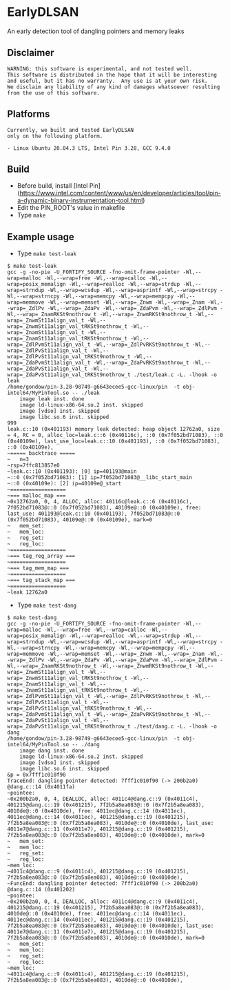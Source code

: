 # EarlyDLSAN
An early detection tool of  dangling pointers and memory leaks

## Disclaimer 

    WARNING: this software is experimental, and not tested well.
    This software is distributed in the hope that it will be interesting
    and useful, but it has no warranty.  Any use is at your own risk.
    We disclaim any liability of any kind of damages whatsoever resulting
    from the use of this software.

## Platforms

    Currently, we built and tested EarlyDLSAN
    only on the following platform.

    - Linux Ubuntu 20.04.3 LTS, Intel Pin 3.28, GCC 9.4.0

## Build 

- Before build, install [Intel Pin] (https://www.intel.com/content/www/us/en/developer/articles/tool/pin-a-dynamic-binary-instrumentation-tool.html)
- Edit the PIN_ROOT's value in makefile
- Type `make`

## Example usage

- Type `make test-leak`

```
$ make test-leak
gcc -g -no-pie -U_FORTIFY_SOURCE -fno-omit-frame-pointer -Wl,--wrap=malloc -Wl,--wrap=free -Wl,--wrap=calloc -Wl,--wrap=posix_memalign -Wl,--wrap=realloc -Wl,--wrap=strdup -Wl,--wrap=strndup -Wl,--wrap=wcsdup -Wl,--wrap=asprintf -Wl,--wrap=strcpy -Wl,--wrap=strncpy -Wl,--wrap=memcpy -Wl,--wrap=mempcpy -Wl,--wrap=memmove -Wl,--wrap=memset -Wl,--wrap=_Znwm -Wl,--wrap=_Znam -Wl,--wrap=_ZdlPv -Wl,--wrap=_ZdaPv -Wl,--wrap=_ZdaPvm -Wl,--wrap=_ZdlPvm -Wl,--wrap=_ZnamRKSt9nothrow_t -Wl,--wrap=_ZnwmRKSt9nothrow_t -Wl,--wrap=_ZnwmSt11align_val_t -Wl,--wrap=_ZnwmSt11align_val_tRKSt9nothrow_t -Wl,--wrap=_ZnamSt11align_val_t -Wl,--wrap=_ZnamSt11align_val_tRKSt9nothrow_t -Wl,--wrap=_ZdlPvmSt11align_val_t -Wl,--wrap=_ZdlPvRKSt9nothrow_t -Wl,--wrap=_ZdlPvSt11align_val_t -Wl,--wrap=_ZdlPvSt11align_val_tRKSt9nothrow_t -Wl,--wrap=_ZdaPvmSt11align_val_t -Wl,--wrap=_ZdaPvRKSt9nothrow_t -Wl,--wrap=_ZdaPvSt11align_val_t -Wl,--wrap=_ZdaPvSt11align_val_tRKSt9nothrow_t ./test/leak.c -L. -lhook -o leak
/home/gondow/pin-3.28-98749-g6643ecee5-gcc-linux/pin  -t obj-intel64/MyPinTool.so -- ./leak
	image leak inst. done
	image ld-linux-x86-64.so.2 inst. skipped
	image [vdso] inst. skipped
	image libc.so.6 inst. skipped
999
leak.c::10 (0x401193) memory leak detected: heap object 12762a0, size = 4, RC = 0, alloc_loc=leak.c::6 (0x40116c), ::0 (0x7f052bd71083), ::0 (0x40109e), last_use_loc=leak.c::10 (0x401193), ::0 (0x7f052bd71083), ::0 (0x40109e), 
~===== backtrace =====
~	n=3
~rsp=7ffc813857e0
~leak.c::10 (0x401193): [0] ip=401193@main
~::0 (0x7f052bd71083): [1] ip=7f052bd71083@__libc_start_main
~::0 (0x40109e): [2] ip=40109e@_start
~==================
~=== malloc_map ===
~0x12762a0, 0, 4, ALLOC, alloc: 40116c@leak.c::6 (0x40116c), 7f052bd71083@::0 (0x7f052bd71083), 40109e@::0 (0x40109e), free: last_use: 401193@leak.c::10 (0x401193), 7f052bd71083@::0 (0x7f052bd71083), 40109e@::0 (0x40109e), mark=0
~	mem_set: 
~	mem_loc:
~	reg_set: 
~	reg_loc:
~==================
~=== tag_reg_array ===
~==================
~=== tag_mem_map ===
~==================
~=== tag_stack_map ===
~==================
~leak 12762a0
```

- Type `make test-dang`

```
$ make test-dang
gcc -g -no-pie -U_FORTIFY_SOURCE -fno-omit-frame-pointer -Wl,--wrap=malloc -Wl,--wrap=free -Wl,--wrap=calloc -Wl,--wrap=posix_memalign -Wl,--wrap=realloc -Wl,--wrap=strdup -Wl,--wrap=strndup -Wl,--wrap=wcsdup -Wl,--wrap=asprintf -Wl,--wrap=strcpy -Wl,--wrap=strncpy -Wl,--wrap=memcpy -Wl,--wrap=mempcpy -Wl,--wrap=memmove -Wl,--wrap=memset -Wl,--wrap=_Znwm -Wl,--wrap=_Znam -Wl,--wrap=_ZdlPv -Wl,--wrap=_ZdaPv -Wl,--wrap=_ZdaPvm -Wl,--wrap=_ZdlPvm -Wl,--wrap=_ZnamRKSt9nothrow_t -Wl,--wrap=_ZnwmRKSt9nothrow_t -Wl,--wrap=_ZnwmSt11align_val_t -Wl,--wrap=_ZnwmSt11align_val_tRKSt9nothrow_t -Wl,--wrap=_ZnamSt11align_val_t -Wl,--wrap=_ZnamSt11align_val_tRKSt9nothrow_t -Wl,--wrap=_ZdlPvmSt11align_val_t -Wl,--wrap=_ZdlPvRKSt9nothrow_t -Wl,--wrap=_ZdlPvSt11align_val_t -Wl,--wrap=_ZdlPvSt11align_val_tRKSt9nothrow_t -Wl,--wrap=_ZdaPvmSt11align_val_t -Wl,--wrap=_ZdaPvRKSt9nothrow_t -Wl,--wrap=_ZdaPvSt11align_val_t -Wl,--wrap=_ZdaPvSt11align_val_tRKSt9nothrow_t ./test/dang.c -L. -lhook -o dang
/home/gondow/pin-3.28-98749-g6643ecee5-gcc-linux/pin  -t obj-intel64/MyPinTool.so -- ./dang
	image dang inst. done
	image ld-linux-x86-64.so.2 inst. skipped
	image [vdso] inst. skipped
	image libc.so.6 inst. skipped
&p = 0x7fff1c010f90
TraceEnd: dangling pointer detected: 7fff1c010f90 (-> 200b2a0) @dang.c::14 (0x4011fa)
~pointee:
~0x200b2a0, 0, 4, DEALLOC, alloc: 4011c4@dang.c::9 (0x4011c4), 401215@dang.c::19 (0x401215), 7f2b5a8ea083@::0 (0x7f2b5a8ea083), 4010de@::0 (0x4010de), free: 4011ec@dang.c::14 (0x4011ec), 4011ec@dang.c::14 (0x4011ec), 401215@dang.c::19 (0x401215), 7f2b5a8ea083@::0 (0x7f2b5a8ea083), 4010de@::0 (0x4010de), last_use: 4011e7@dang.c::11 (0x4011e7), 401215@dang.c::19 (0x401215), 7f2b5a8ea083@::0 (0x7f2b5a8ea083), 4010de@::0 (0x4010de), mark=0
~	mem_set: 
~	mem_loc:
~	reg_set: 
~	reg_loc:
~mem_loc:
~4011c4@dang.c::9 (0x4011c4), 401215@dang.c::19 (0x401215), 7f2b5a8ea083@::0 (0x7f2b5a8ea083), 4010de@::0 (0x4010de), 
~FuncEnd: dangling pointer detected: 7fff1c010f90 (-> 200b2a0) @dang.c::14 (0x401202)
~pointee:
~0x200b2a0, 0, 4, DEALLOC, alloc: 4011c4@dang.c::9 (0x4011c4), 401215@dang.c::19 (0x401215), 7f2b5a8ea083@::0 (0x7f2b5a8ea083), 4010de@::0 (0x4010de), free: 4011ec@dang.c::14 (0x4011ec), 4011ec@dang.c::14 (0x4011ec), 401215@dang.c::19 (0x401215), 7f2b5a8ea083@::0 (0x7f2b5a8ea083), 4010de@::0 (0x4010de), last_use: 4011e7@dang.c::11 (0x4011e7), 401215@dang.c::19 (0x401215), 7f2b5a8ea083@::0 (0x7f2b5a8ea083), 4010de@::0 (0x4010de), mark=0
~	mem_set: 
~	mem_loc:
~	reg_set: 
~	reg_loc:
~mem_loc:
~4011c4@dang.c::9 (0x4011c4), 401215@dang.c::19 (0x401215), 7f2b5a8ea083@::0 (0x7f2b5a8ea083), 4010de@::0 (0x4010de), 
```

